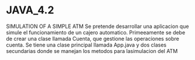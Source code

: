 # JAVA_4.2
SIMULATION OF A SIMPLE ATM
Se pretende desarrollar una aplicacion que simule el funcionamiento 
de un cajero automatico. Primeeamente se debe de crear una clase llamada Cuenta, 
que gestione las operaciones sobre cuenta. 
Se tiene una clase principal  llamada App.java y dos clases secundarias donde se manejan 
los metodos para lasimulacion del ATM
